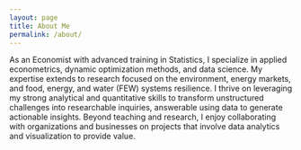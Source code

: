 ```yaml
---
layout: page
title: About Me
permalink: /about/
---
```


As an Economist with advanced training in Statistics, I specialize in applied econometrics, dynamic optimization methods, and data science. My expertise extends to research focused on the environment, energy markets, and food, energy, and water (FEW) systems resilience. I thrive on leveraging my strong analytical and quantitative skills to transform unstructured challenges into researchable inquiries, answerable using data to generate actionable insights. Beyond teaching and research, I enjoy collaborating with organizations and businesses on projects that involve data analytics and visualization to provide value. 



